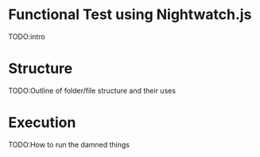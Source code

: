 Functional Test using Nightwatch.js
==============

TODO:intro

Structure
==============

TODO:Outline of folder/file structure and their uses

Execution
==============

TODO:How to run the damned things
